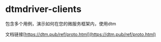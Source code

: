 # dtmdriver-clients
包含多个用例，演示如何在您的微服务框架内，使用dtm

文档链接[https://dtm.pub/ref/proto.html](https://dtm.pub/ref/proto.html)
